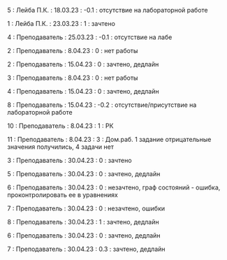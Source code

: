 5 : Лейба П.К. : 18.03.23 : -0.1 : отсутствие на лабораторной работе

1 : Лейба П.К. : 23.03.23 : 1 : зачтено

4 : Преподаватель : 25.03.23 : -0.1 : отсутствие на лабе

2 : Преподаватель : 8.04.23 : 0 : нет работы

2 : Преподаватель : 15.04.23 : 0 : зачтено, дедлайн

3 : Преподаватель : 8.04.23 : 0 : нет работы

4 : Преподаватель : 15.04.23 : 0 : зачтено, дедлайн

8 : Преподаватель : 15.04.23 : -0.2 : отсутствие/присутствие на лабораторной работе

10 : Преподаватель : 8.04.23 : 1 : РК

11 : Преподаватель : 8.04.23 : 3 : Дом.раб. 1 задание отрицательные значения получились, 4 задачи нет

3 : Преподаватель : 30.04.23 : 0 : зачтено

5 : Преподаватель : 30.04.23 : 0 : зачтено, дедлайн

6 : Преподаватель : 30.04.23 : 0 : незачтено, граф состояний - ошибка, проконтролировать ее в уравнениях

7 : Преподаватель : 30.04.23 : 0 : незачтено, ошибки

8 : Преподаватель : 30.04.23 : 1 : зачтено, дедлайн

6 : Преподаватель : 30.04.23 : 0 : зачтено, дедлайн

7 : Преподаватель : 30.04.23 : 0.3 : зачтено, дедлайн
